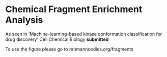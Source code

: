 # Chemical Fragment Enrichment Analysis

As seen in 'Machine-learning-based kinase conformation classification for drug discovery' Cell Chemical Biology **submitted**

To use the figure please go to rahmannoodles.org/fragments